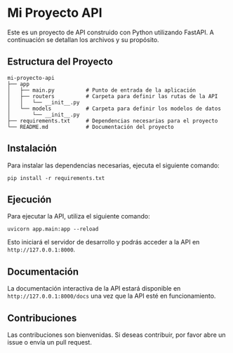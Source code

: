 # Mi Proyecto API

Este es un proyecto de API construido con Python utilizando FastAPI. A continuación se detallan los archivos y su propósito.

## Estructura del Proyecto

```
mi-proyecto-api
├── app
│   ├── main.py          # Punto de entrada de la aplicación
│   ├── routers          # Carpeta para definir las rutas de la API
│   │   └── __init__.py
│   └── models           # Carpeta para definir los modelos de datos
│       └── __init__.py
├── requirements.txt     # Dependencias necesarias para el proyecto
└── README.md            # Documentación del proyecto
```

## Instalación

Para instalar las dependencias necesarias, ejecuta el siguiente comando:

```
pip install -r requirements.txt
```

## Ejecución

Para ejecutar la API, utiliza el siguiente comando:

```
uvicorn app.main:app --reload
```

Esto iniciará el servidor de desarrollo y podrás acceder a la API en `http://127.0.0.1:8000`.

## Documentación

La documentación interactiva de la API estará disponible en `http://127.0.0.1:8000/docs` una vez que la API esté en funcionamiento.

## Contribuciones

Las contribuciones son bienvenidas. Si deseas contribuir, por favor abre un issue o envía un pull request.